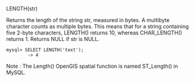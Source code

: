 LENGTH(str)

Returns the length of the string str, measured in bytes. A multibyte character counts as multiple bytes. This means that for a string containing five 2-byte characters, LENGTH() returns 10, whereas CHAR_LENGTH() returns 1. Returns NULL if str is NULL.

```
mysql> SELECT LENGTH('text');
        -> 4
```

Note : The Length() OpenGIS spatial function is named ST_Length() in MySQL.
